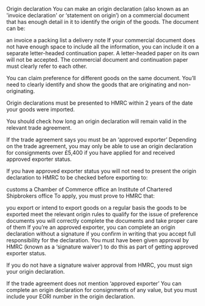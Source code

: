 Origin declaration
You can make an origin declaration (also known as an 'invoice declaration' or ‘statement on origin’) on a commercial document that has enough detail in it to identify the origin of the goods. The document can be:

an invoice
a packing list
a delivery note
If your commercial document does not have enough space to include all the information, you can include it on a separate letter-headed continuation paper. A letter-headed paper on its own will not be accepted. The commercial document and continuation paper must clearly refer to each other.

You can claim preference for different goods on the same document. You’ll need to clearly identify and show the goods that are originating and non-originating.

Origin declarations must be presented to HMRC within 2 years of the date your goods were imported.

You should check how long an origin declaration will remain valid in the relevant trade agreement.

If the trade agreement says you must be an ‘approved exporter’
Depending on the trade agreement, you may only be able to use an origin declaration for consignments over £5,400 if you have applied for and received approved exporter status.

If you have approved exporter status you will not need to present the origin declaration to HMRC to be checked before exporting to:

customs
a Chamber of Commerce office
an Institute of Chartered Shipbrokers office
To apply, you must prove to HMRC that:

you export or intend to export goods on a regular basis
the goods to be exported meet the relevant origin rules to qualify for the issue of preference documents
you will correctly complete the documents and take proper care of them
If you’re an approved exporter, you can complete an origin declaration without a signature if you confirm in writing that you accept full responsibility for the declaration. You must have been given approval by HMRC (known as a ‘signature waiver’) to do this as part of getting approved exporter status.

If you do not have a signature waiver approval from HMRC, you must sign your origin declaration.

If the trade agreement does not mention ‘approved exporter’
You can complete an origin declaration for consignments of any value, but you must include your EORI number in the origin declaration.